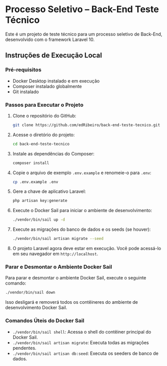 # Processo Seletivo – Back-End Teste Técnico

Este é um projeto de teste técnico para um processo seletivo de Back-End, desenvolvido com o framework Laravel 10.

## Instruções de Execução Local

### Pré-requisitos

- Docker Desktop instalado e em execução
- Composer instalado globalmente
- Git instalado

### Passos para Executar o Projeto

1. Clone o repositório do GitHub:

   ```bash
   git clone https://github.com/edRibeiro/back-end-teste-tecnico.git
   ```

2. Acesse o diretório do projeto:

   ```bash
   cd back-end-teste-tecnico
   ```

3. Instale as dependências do Composer:

   ```bash
   composer install
   ```

4. Copie o arquivo de exemplo `.env.example` e renomeie-o para `.env`:

   ```bash
   cp .env.example .env
   ```

5. Gere a chave de aplicativo Laravel:

   ```bash
   php artisan key:generate
   ```

6. Execute o Docker Sail para iniciar o ambiente de desenvolvimento:

   ```bash
   ./vendor/bin/sail up -d
   ```

7. Execute as migrações do banco de dados e os seeds (se houver):

   ```bash
   ./vendor/bin/sail artisan migrate --seed
   ```

8. O projeto Laravel agora deve estar em execução. Você pode acessá-lo em seu navegador em `http://localhost`.

### Parar e Desmontar o Ambiente Docker Sail

Para parar e desmontar o ambiente Docker Sail, execute o seguinte comando:

```bash
./vendor/bin/sail down
```

Isso desligará e removerá todos os contêineres do ambiente de desenvolvimento Docker Sail.

### Comandos Úteis do Docker Sail

- `./vendor/bin/sail shell`: Acessa o shell do contêiner principal do Docker Sail.
- `./vendor/bin/sail artisan migrate`: Executa todas as migrações pendentes.
- `./vendor/bin/sail artisan db:seed`: Executa os seeders de banco de dados.
